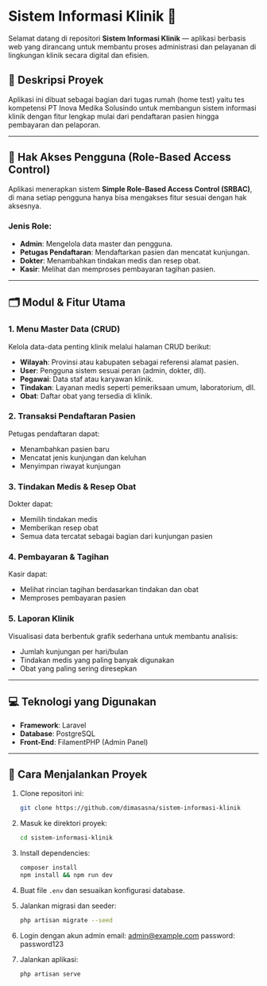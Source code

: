 # Sistem Informasi Klinik 🏥

Selamat datang di repositori **Sistem Informasi Klinik** — aplikasi berbasis web yang dirancang untuk membantu proses administrasi dan pelayanan di lingkungan klinik secara digital dan efisien.

## 🎯 Deskripsi Proyek
Aplikasi ini dibuat sebagai bagian dari tugas rumah (home test) yaitu tes kompetensi PT Inova Medika Solusindo untuk membangun sistem informasi klinik dengan fitur lengkap mulai dari pendaftaran pasien hingga pembayaran dan pelaporan.

---

## 🔐 Hak Akses Pengguna (Role-Based Access Control)
Aplikasi menerapkan sistem **Simple Role-Based Access Control (SRBAC)**, di mana setiap pengguna hanya bisa mengakses fitur sesuai dengan hak aksesnya.

### Jenis Role:
- **Admin**: Mengelola data master dan pengguna.
- **Petugas Pendaftaran**: Mendaftarkan pasien dan mencatat kunjungan.
- **Dokter**: Menambahkan tindakan medis dan resep obat.
- **Kasir**: Melihat dan memproses pembayaran tagihan pasien.

---

## 🗂️ Modul & Fitur Utama

### 1. Menu Master Data (CRUD)
Kelola data-data penting klinik melalui halaman CRUD berikut:
- **Wilayah**: Provinsi atau kabupaten sebagai referensi alamat pasien.
- **User**: Pengguna sistem sesuai peran (admin, dokter, dll).
- **Pegawai**: Data staf atau karyawan klinik.
- **Tindakan**: Layanan medis seperti pemeriksaan umum, laboratorium, dll.
- **Obat**: Daftar obat yang tersedia di klinik.

### 2. Transaksi Pendaftaran Pasien
Petugas pendaftaran dapat:
- Menambahkan pasien baru
- Mencatat jenis kunjungan dan keluhan
- Menyimpan riwayat kunjungan

### 3. Tindakan Medis & Resep Obat
Dokter dapat:
- Memilih tindakan medis
- Memberikan resep obat
- Semua data tercatat sebagai bagian dari kunjungan pasien

### 4. Pembayaran & Tagihan
Kasir dapat:
- Melihat rincian tagihan berdasarkan tindakan dan obat
- Memproses pembayaran pasien

### 5. Laporan Klinik
Visualisasi data berbentuk grafik sederhana untuk membantu analisis:
- Jumlah kunjungan per hari/bulan
- Tindakan medis yang paling banyak digunakan
- Obat yang paling sering diresepkan

---

## 💻 Teknologi yang Digunakan
- **Framework**: Laravel
- **Database**: PostgreSQL
- **Front-End**: FilamentPHP (Admin Panel)

---

## 🚀 Cara Menjalankan Proyek
1. Clone repositori ini:
   ```bash
   git clone https://github.com/dimasasna/sistem-informasi-klinik
   ```
2. Masuk ke direktori proyek:
   ```bash
   cd sistem-informasi-klinik
   ```
3. Install dependencies:
   ```bash
   composer install
   npm install && npm run dev
   ```
4. Buat file `.env` dan sesuaikan konfigurasi database.
5. Jalankan migrasi dan seeder:
   ```bash
   php artisan migrate --seed
   ```
6. Login dengan akun admin
   email: admin@example.com
   password: password123

7. Jalankan aplikasi:
   ```bash
   php artisan serve
   ```
